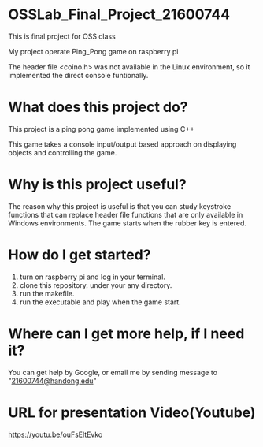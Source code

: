 # OSSLab_Final_Project_21600744
This is final project for OSS class

My project operate Ping_Pong game on raspberry pi

The header file <coino.h> was not available in the Linux environment, so it implemented the direct console funtionally.

# What does this project do?
This project is a ping pong game implemented using C++

This game takes a console input/output based approach on displaying objects and controlling the game.

# Why is this project useful?
The reason why this project is useful is that you can study keystroke functions that can replace header file functions that are only available in Windows environments. The game starts when the rubber key is entered.

# How do I get started?
1. turn on raspberry pi and log in your terminal.
2. clone this repository. under your any directory.
3. run the makefile.
4. run the executable and play when the game start.

# Where can I get more help, if I need it?
You can get help by Google, or email me by sending message to "21600744@handong.edu"

# URL for presentation Video(Youtube)
  https://youtu.be/ouFsEltEvko
